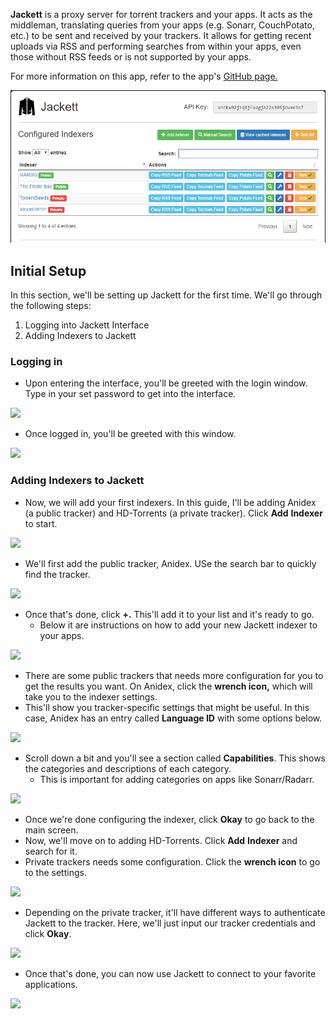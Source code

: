 **Jackett** is a proxy server for torrent trackers and your apps. It acts as the middleman, translating queries from your apps (e.g. Sonarr, CouchPotato, etc.) to be sent and received by your trackers. It allows for getting recent uploads via RSS and performing searches from within your apps, even those without RSS feeds or is not supported by your apps.

For more information on this app, refer to the app's [GitHub page.](https://github.com/Jackett/Jackett)

![](https://raw.githubusercontent.com/DyonR/docker-templates/master/Screenshots/jackettvpn/jackettvpn-mainpage.png)

## Initial Setup

In this section, we'll be setting up Jackett for the first time. We'll go through the following steps:

1. Logging into Jackett Interface
2. Adding Indexers to Jackett

### Logging in

* Upon entering the interface, you'll be greeted with the login window. Type in your set password to get into the interface.

![](https://docs.usbx.me/uploads/images/gallery/2019-10/scaled-1680-/image-1571401409335.png)

* Once logged in, you'll be greeted with this window.

![](https://docs.usbx.me/uploads/images/gallery/2019-10/scaled-1680-/image-1571401552882.png)

### Adding Indexers to Jackett

* Now, we will add your first indexers. In this guide, I'll be adding Anidex (a public tracker) and HD-Torrents (a private tracker). Click **Add** **Indexer** to start.

![](https://docs.usbx.me/uploads/images/gallery/2019-10/scaled-1680-/image-1571402361004.png)

* We'll first add the public tracker, Anidex. USe the search bar to quickly find the tracker.

![](https://docs.usbx.me/uploads/images/gallery/2019-10/scaled-1680-/image-1571402861007.png)

* Once that's done, click **+.** This'll add it to your list and it's ready to go.
    * Below it are instructions on how to add your new Jackett indexer to your apps.

![](https://docs.usbx.me/uploads/images/gallery/2019-10/scaled-1680-/image-1571402938406.png)

* There are some public trackers that needs more configuration for you to get the results you want. On Anidex, click the **wrench icon,** which will take you to the indexer settings.
* This'll show you tracker-specific settings that might be useful. In this case, Anidex has an entry called **Language ID** with some options below.

![](https://docs.usbx.me/uploads/images/gallery/2019-10/scaled-1680-/image-1571731756265.png)

* Scroll down a bit and you'll see a section called **Capabilities**. This shows the categories and descriptions of each category.
    * This is important for adding categories on apps like Sonarr/Radarr.

![](https://docs.usbx.me/uploads/images/gallery/2019-10/scaled-1680-/image-1571731827045.png)

* Once we're done configuring the indexer, click **Okay** to go back to the main screen.
* Now, we'll move on to adding HD-Torrents. Click **Add** **Indexer** and search for it.
* Private trackers needs some configuration. Click the **wrench icon** to go to the settings.

![](https://docs.usbx.me/uploads/images/gallery/2019-10/scaled-1680-/image-1571732457416.png)

* Depending on the private tracker, it'll have different ways to authenticate Jackett to the tracker. Here, we'll just input our tracker credentials and click **Okay**.

![](https://docs.usbx.me/uploads/images/gallery/2019-10/scaled-1680-/image-1571732634827.png)

* Once that's done, you can now use Jackett to connect to your favorite applications.

![](https://docs.usbx.me/uploads/images/gallery/2019-10/scaled-1680-/image-1571733144187.png)